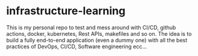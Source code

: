 # infrastructure-learning
This is my personal repo to test and mess around with CI/CD, github actions, docker, kubernetes, Rest APIs, makefiles and so on. The idea is to build a fully end-to-end application (even a dummy one) with all the best practices of DevOps, CI/CD, Software engineering ecc...
